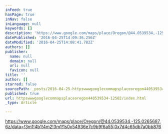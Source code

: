 ```yaml
---
inFeed: true
hasPage: true
inNav: false
inLanguage: null
keywords: []
description: 'https://www.google.com/maps/place/Oregon/@44.0539534,-125.0265687,6z/data=!3m1!4b1!4m2!3m1!1s0x54936e7c9b9f6a55:0x7d4c65db7a0bb876'
datePublished: '2016-04-25T14:09:36.256Z'
dateModified: '2016-04-25T14:08:41.782Z'
authors: []
publisher:
  name: null
  domain: null
  url: null
  favicon: null
title: ''
author: []
starred: false
sourcePath: _posts/2016-04-25-httpswwwgooglecommapsplaceoregon440539534-12502.md
published: true
url: httpswwwgooglecommapsplaceoregon440539534-12502/index.html
_type: Article

---
```

https://www.google.com/maps/place/Oregon/@44.0539534,-125.0265687,6z/data=!3m1!4b1!4m2!3m1!1s0x54936e7c9b9f6a55:0x7d4c65db7a0bb876